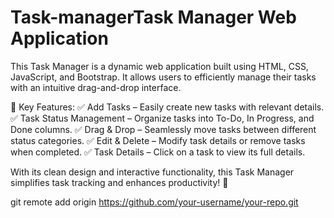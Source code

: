 # Task-managerTask Manager Web Application
This Task Manager is a dynamic web application built using HTML, CSS, JavaScript, and Bootstrap. It allows users to efficiently manage their tasks with an intuitive drag-and-drop interface.

🔹 Key Features:
✅ Add Tasks – Easily create new tasks with relevant details.
✅ Task Status Management – Organize tasks into To-Do, In Progress, and Done columns.
✅ Drag & Drop – Seamlessly move tasks between different status categories.
✅ Edit & Delete – Modify task details or remove tasks when completed.
✅ Task Details – Click on a task to view its full details.

With its clean design and interactive functionality, this Task Manager simplifies task tracking and enhances productivity! 🚀

git remote add origin https://github.com/your-username/your-repo.git
